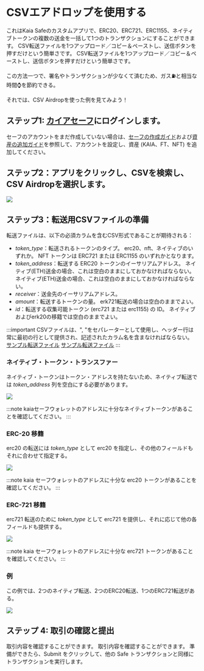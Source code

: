 # CSVエアドロップを使用する

これはKaia Safeのカスタムアプリで、ERC20、ERC721、ERC1155、ネイティブトークンの複数の送金を一括して1つのトランザクションにすることができます。 CSV転送ファイルを1つアップロード／コピー＆ペーストし、送信ボタンを押すだけという簡単さです。 CSV転送ファイルを1つアップロード／コピー＆ペーストし、送信ボタンを押すだけという簡単さです。

この方法一つで、署名やトランザクションが少なくて済むため、ガス⛽と相当な時間⌚を節約できる。

それでは、CSV Airdropを使った例を見てみよう！

## ステップ1: [カイアセーフ](https://safe.kaia.io/)にログインします。 <a id="login-kaiasafe"></a>

セーフのアカウントをまだ作成していない場合は、[セーフの作成ガイド](./use-kaia-safe.md#create-a-safe)および[資産の追加ガイド](./use-kaia-safe.md#add-assets)を参照して、アカウントを設定し、資産 (KAIA、FT、NFT) を追加してください。

## ステップ2：アプリをクリックし、CSVを検索し、CSV Airdropを選択します。 <a id="search-CSV-airdrop"></a>

![](/img/build/tools/kaia-safe/search-csv-app.png)

## ステップ3：転送用CSVファイルの準備<a id="prepare-CSV-airdrop"></a>

転送ファイルは、以下の必須カラムを含むCSV形式であることが期待される：

- _token_type_：転送されるトークンのタイプ。 erc20、nft、ネイティブのいずれか。 NFT トークンは ERC721 または ERC1155 のいずれかとなります。
- _token_address_：転送する ERC20 トークンのイーサリアムアドレス。 ネイティブ(ETH)送金の場合、これは空白のままにしておかなければならない。 ネイティブ(ETH)送金の場合、これは空白のままにしておかなければならない。
- _receiver_：送金先のイーサリアムアドレス。
- _amount_：転送するトークンの量。 erk721転送の場合は空白のままでよい。
- _id_：転送する収集可能トークン (erc721 または erc1155) の ID。 ネイティブおよびerk20の移籍では空白のままでよい。

:::important
CSVファイルは、", "をセパレーターとして使用し、ヘッダー行は常に最初の行として提供され、記述されたカラム名を含まなければならない。
[サンプル転送ファイル](https://ipfs.io/ipfs/bafybeiesr6b3cm76ofcm2joukgdtuyva3niftmbpbb4sgxsa3qwsenv3lu/sample.csv)
[サンプル転送ファイル](https://ipfs.io/ipfs/bafybeiesr6b3cm76ofcm2joukgdtuyva3niftmbpbb4sgxsa3qwsenv3lu/sample.csv)
:::

### ネイティブ・トークン・トランスファー<a id="native-token-trnasfers"></a>

ネイティブ・トークンはトークン・アドレスを持たないため、ネイティブ転送では _token_address_ 列を空白にする必要があります。

![](/img/build/tools/kaia-safe/native-csv-app.png)

:::note
kaiaセーフウォレットのアドレスに十分なネイティブトークンがあることを確認してください。
:::

### ERC-20 移籍<a id="erc20-trnasfers"></a>

erc20 の転送には _token_type_ として erc20 を指定し、その他のフィールドもそれに合わせて指定する。

![](/img/build/tools/kaia-safe/erc20-csv-app.png)

:::note
kaia セーフウォレットのアドレスに十分な erc20 トークンがあることを確認してください。
:::

### ERC-721 移籍<a id="erc721-transfers"></a>

erc721 転送のために _token_type_ として erc721 を提供し、それに応じて他の各フィールドも提供する。

![](/img/build/tools/kaia-safe/erc721-csv-app.png)

:::note
kaia セーフウォレットのアドレスに十分な erc721 トークンがあることを確認してください。
:::

### 例<a id="illustration"></a>

この例では、2つのネイティブ転送、2つのERC20転送、1つのERC721転送がある。

![](/img/build/tools/kaia-safe/rs-csv-app.png)

## ステップ 4: 取引の確認と提出<a id="review-submit-transaction"></a>

取引内容を確認することができます。 取引内容を確認することができます。 準備ができたら、Submit をクリックして、他の Safe トランザクションと同様にトランザクションを実行します。
